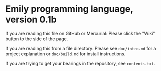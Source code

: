 # Emily programming language, version 0.1b

If you are reading this file on GitHub or Mercurial: Please click the "Wiki" button to the side of the page.

If you are reading this from a file directory: Please see `doc/intro.md` for a project explanation or `doc/build.md` for install instructions.

If you are trying to get your bearings in the repository, see `contents.txt`.
